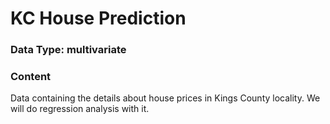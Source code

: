 
# KC House Prediction
### Data Type: multivariate

### Content
Data containing the details about house prices in Kings County locality. We will do regression analysis with it.
